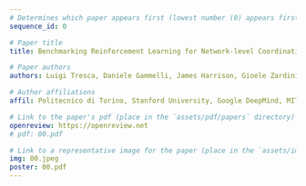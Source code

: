 ```yaml
---
# Determines which paper appears first (lowest number (0) appears first)
sequence_id: 0

# Paper title
title: Benchmarking Reinforcement Learning for Network-level Coordination of Autonomous Mobility-on-Demand Systems Across Scales

# Paper authors
authors: Luigi Tresca, Daniele Gammelli, James Harrison, Gioele Zardini, Marco Pavone

# Author affiliations
affil: Politecnico di Torino, Stanford University, Google DeepMind, MIT

# Link to the paper's pdf (place in the `assets/pdf/papers` directory)
openreview: https://openreview.net
# pdf: 00.pdf

# Link to a representative image for the paper (place in the `assets/img/papers` directory)
img: 00.jpeg
poster: 00.pdf
---
```

